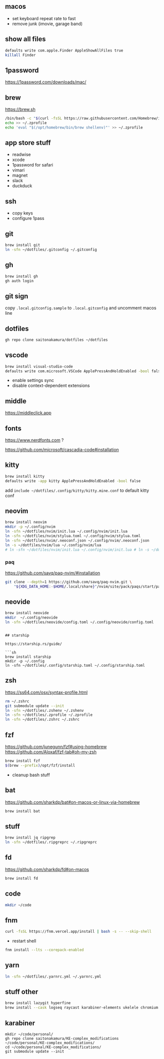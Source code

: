 ## macos

- set keyboard repeat rate to fast
- remove junk (imovie, garage band)

## show all files

```sh
defaults write com.apple.Finder AppleShowAllFiles true
killall Finder
```

## 1password

https://1password.com/downloads/mac/

## brew

https://brew.sh

```sh
/bin/bash -c "$(curl -fsSL https://raw.githubusercontent.com/Homebrew/install/HEAD/install.sh)"
echo >> ~/.zprofile
echo 'eval "$(/opt/homebrew/bin/brew shellenv)"' >> ~/.zprofile
```

## app store stuff

- readwise
- xcode
- 1password for safari
- vimari
- magnet
- slack
- duckduck

## ssh

- copy keys
- configure 1pass

## git

```sh
brew install git
ln -sfn ~/dotfiles/.gitconfig ~/.gitconfig
```


## gh

```sh
brew install gh
gh auth login
```

## git sign

copy `.local.gitconfig.sample` to `.local.gitconfig` and uncomment macos line

## dotfiles

```sh
gh repo clone saitonakamura/dotfiles ~/dotfiles
```


## vscode

```sh
brew install visual-studio-code
defaults write com.microsoft.VSCode ApplePressAndHoldEnabled -bool false
```

- enable settings sync
- disable context-dependent extensions

## middle

https://middleclick.app

## fonts

https://www.nerdfonts.com ?

https://github.com/microsoft/cascadia-code#installation

## kitty

```sh
brew install kitty
defaults write -app kitty ApplePressAndHoldEnabled -bool false
```
add `include ~/dotfiles/.config/kitty/kitty.mine.conf` to default kitty conf


## neovim

```sh
brew install neovim
mkdir -p ~/.config/nvim
ln -sfn ~/dotfiles/nvim/init.lua ~/.config/nvim/init.lua
ln -sfn ~/dotfiles/nvim/stylua.toml ~/.config/nvim/stylua.toml
ln -sfn ~/dotfiles/nvim/.neoconf.json ~/.config/nvim/.neoconf.json
ln -s ~/dotfiles/nvim/lua ~/.config/nvim/lua
# ln -sfn ~/dotfiles/nvim/init.lua ~/.config/nvim/init.lua # ln -s ~/dotfiles/nvim/lua ~/.config/nvim/lua
```

### paq

https://github.com/savq/paq-nvim/#installation

```sh
git clone --depth=1 https://github.com/savq/paq-nvim.git \
    "${XDG_DATA_HOME:-$HOME/.local/share}"/nvim/site/pack/paqs/start/paq-nvim
```

## neovide

```sh
brew install neovide
mkdir  ~/.config/neovide
ln -sfn ~/dotfiles/neovide/config.toml ~/.config/neovide/config.toml
```

````

## starship

https://starship.rs/guide/

```sh
brew install starship
mkdir -p ~/.config
ln -sfn ~/dotfiles/.config/starship.toml ~/.config/starship.toml
````

## zsh

https://ss64.com/osx/syntax-profile.html

```sh
rm ~/.zshrc
git submodule update --init 
ln -sfn ~/dotfiles/.zshenv ~/.zshenv
ln -sfn ~/dotfiles/.zprofile ~/.zprofile
ln -sfn ~/dotfiles/.zshrc ~/.zshrc
```

## fzf

https://github.com/junegunn/fzf#using-homebrew
https://github.com/Aloxaf/fzf-tab#oh-my-zsh

```sh
brew install fzf
$(brew --prefix)/opt/fzf/install
```

- cleanup bash stuff

## bat

https://github.com/sharkdp/bat#on-macos-or-linux-via-homebrew

```sh
brew install bat
```

## stuff

```sh
brew install jq ripgrep
ln -sfn ~/dotfiles/.ripgreprc ~/.ripgreprc
```

## fd

https://github.com/sharkdp/fd#on-macos

```sh
brew install fd
```

## code

```sh
mkdir ~/code
```

## fnm

```sh
curl -fsSL https://fnm.vercel.app/install | bash -s -- --skip-shell
```

- restart shell

```sh
fnm install --lts --corepack-enabled
```

## yarn

```sh
ln -sfn ~/dotfiles/.yarnrc.yml ~/.yarnrc.yml
```

## stuff other

```sh
brew install lazygit hyperfine
brew install --cask logseq raycast karabiner-elements ukelele chromium google-chrome figma obs discord
```

## karabiner

```shell
mkdir ~/code/personal/
gh repo clone saitonakamura/KE-complex_modifications ~/code/personal/KE-complex_modifications/
cd ~/code/personal/KE-complex_modifications/
git submodule update --init
```
```
